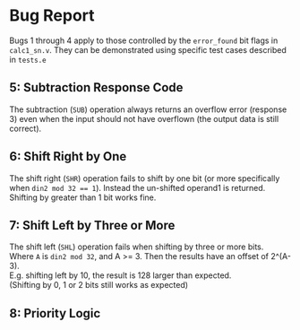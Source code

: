 # Bug Report

Bugs 1 through 4 apply to those controlled by the `error_found` bit flags in `calc1_sn.v`.
They can be demonstrated using specific test cases described in `tests.e`

## 5: Subtraction Response Code

The subtraction (`SUB`) operation always returns an overflow error (response 3) even when the input 
should not have overflown (the output data is still correct).

## 6: Shift Right by One

The shift right (`SHR`) operation fails to shift by one bit (or more specifically when 
`din2 mod 32 == 1`). Instead the un-shifted operand1 is returned.\
Shifting by greater than 1 bit works fine.

## 7: Shift Left by Three or More

The shift left (`SHL`) operation fails when shifting by three or more bits.\
Where `A` is `din2 mod 32`, and A >= 3. Then the results have an offset of 2^(A-3).\
E.g. shifting left by 10, the result is 128 larger than expected.\
(Shifting by 0, 1 or 2 bits still works as expected)

## 8: Priority Logic
